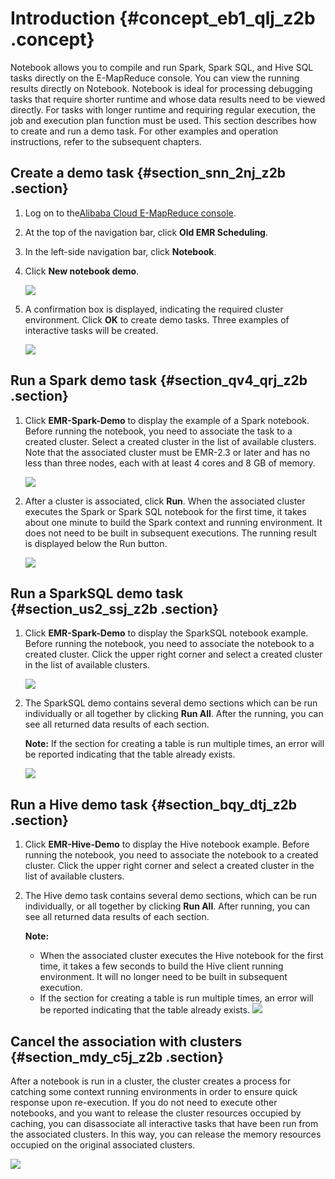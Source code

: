 # Introduction {#concept_eb1_qlj_z2b .concept}

Notebook allows you to compile and run Spark, Spark SQL, and Hive SQL tasks directly on the E-MapReduce console. You can view the running results directly on Notebook. Notebook is ideal for processing debugging tasks that require shorter runtime and whose data results need to be viewed directly. For tasks with longer runtime and requiring regular execution, the job and execution plan function must be used. This section describes how to create and run a demo task. For other examples and operation instructions, refer to the subsequent chapters.

## Create a demo task {#section_snn_2nj_z2b .section}

1.  Log on to the[Alibaba Cloud E-MapReduce console](https://emr.console.aliyun.com/).
2.  At the top of the navigation bar, click **Old EMR Scheduling**.
3.  In the left-side navigation bar, click **Notebook**.
4.  Click **New notebook demo**.

    ![](http://static-aliyun-doc.oss-cn-hangzhou.aliyuncs.com/assets/img/17927/154201529710996_en-US.jpg)

5.  A confirmation box is displayed, indicating the required cluster environment. Click **OK** to create demo tasks. Three examples of interactive tasks will be created.

    ![](http://static-aliyun-doc.oss-cn-hangzhou.aliyuncs.com/assets/img/17927/154201529710998_en-US.jpg)


## Run a Spark demo task {#section_qv4_qrj_z2b .section}

1.  Click **EMR-Spark-Demo** to display the example of a Spark notebook. Before running the notebook, you need to associate the task to a created cluster. Select a created cluster in the list of available clusters. Note that the associated cluster must be EMR-2.3 or later and has no less than three nodes, each with at least 4 cores and 8 GB of memory.

    ![](http://static-aliyun-doc.oss-cn-hangzhou.aliyuncs.com/assets/img/17927/154201529711000_en-US.jpg)

2.  After a cluster is associated, click **Run**. When the associated cluster executes the Spark or Spark SQL notebook for the first time, it takes about one minute to build the Spark context and running environment. It does not need to be built in subsequent executions. The running result is displayed below the Run button.

    ![](http://static-aliyun-doc.oss-cn-hangzhou.aliyuncs.com/assets/img/17927/154201529711001_en-US.jpg)


## Run a SparkSQL demo task {#section_us2_ssj_z2b .section}

1.  Click **EMR-Spark-Demo** to display the SparkSQL notebook example. Before running the notebook, you need to associate the notebook to a created cluster. Click the upper right corner and select a created cluster in the list of available clusters.

    ![](http://static-aliyun-doc.oss-cn-hangzhou.aliyuncs.com/assets/img/17927/154201529711003_en-US.jpg)

2.  The SparkSQL demo contains several demo sections which can be run individually or all together by clicking **Run All**. After the running, you can see all returned data results of each section.

    **Note:** If the section for creating a table is run multiple times, an error will be reported indicating that the table already exists.

    ![](http://static-aliyun-doc.oss-cn-hangzhou.aliyuncs.com/assets/img/17927/154201529811004_en-US.jpg)


## Run a Hive demo task {#section_bqy_dtj_z2b .section}

1.  Click **EMR-Hive-Demo** to display the Hive notebook example. Before running the notebook, you need to associate the notebook to a created cluster. Click the upper right corner and select a created cluster in the list of available clusters.
2.  The Hive demo task contains several demo sections, which can be run individually, or all together by clicking **Run All**. After running, you can see all returned data results of each section.

    **Note:** 

    -   When the associated cluster executes the Hive notebook for the first time, it takes a few seconds to build the Hive client running environment. It will no longer need to be built in subsequent execution.
    -   If the section for creating a table is run multiple times, an error will be reported indicating that the table already exists.
    ![](http://static-aliyun-doc.oss-cn-hangzhou.aliyuncs.com/assets/img/17927/154201529811005_en-US.jpg)


## Cancel the association with clusters {#section_mdy_c5j_z2b .section}

After a notebook is run in a cluster, the cluster creates a process for catching some context running environments in order to ensure quick response upon re-execution. If you do not need to execute other notebooks, and you want to release the cluster resources occupied by caching, you can disassociate all interactive tasks that have been run from the associated clusters. In this way, you can release the memory resources occupied on the original associated clusters.

![](http://static-aliyun-doc.oss-cn-hangzhou.aliyuncs.com/assets/img/17927/154201529811006_en-US.jpg)

